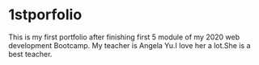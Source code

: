 # 1stporfolio
This is my first portfolio after finishing first 5 module of my 2020 web development Bootcamp. My teacher is Angela Yu.I love her a lot.She is a best teacher.
